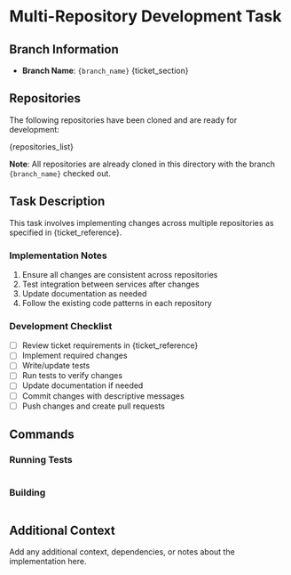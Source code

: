 # Multi-Repository Development Task

## Branch Information
- **Branch Name**: `{branch_name}`
{ticket_section}

## Repositories

The following repositories have been cloned and are ready for development:

{repositories_list}

**Note**: All repositories are already cloned in this directory with the branch `{branch_name}` checked out.

## Task Description

This task involves implementing changes across multiple repositories as specified in {ticket_reference}.

### Implementation Notes

1. Ensure all changes are consistent across repositories
2. Test integration between services after changes
3. Update documentation as needed
4. Follow the existing code patterns in each repository

### Development Checklist

- [ ] Review ticket requirements in {ticket_reference}
- [ ] Implement required changes
- [ ] Write/update tests
- [ ] Run tests to verify changes
- [ ] Update documentation if needed
- [ ] Commit changes with descriptive messages
- [ ] Push changes and create pull requests

## Commands

### Running Tests
```bash{test_commands}
```

### Building
```bash{build_commands}
```

## Additional Context

Add any additional context, dependencies, or notes about the implementation here.